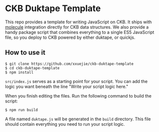 # CKB Duktape Template

This repo provides a template for writing JavaScript on CKB. It ships with [molecule](https://github.com/nervosnetwork/molecule) integration directly for CKB data structures. We also provide a handy package script that combines everything to a single ES5 JavaScript file, so you deploy to CKB powered by either duktape, or quickjs.


## How to use it

```
$ git clone https://github.com/xxuejie/ckb-duktape-template
$ cd ckb-duktape-template
$ npm install
```

`src/index.js` serves as a starting point for your script. You can add the logic you want beneath the line "Write your script logic here."

When you finish editing the files. Run the following command to build the script:

```
$ npm run build
```

A file named `duktape.js` will be generated in the `build` directory. This file should contain everything you need to run your script logic.
